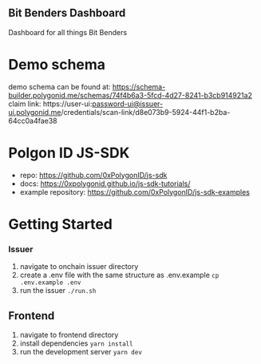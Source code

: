 ## Bit Benders Dashboard
Dashboard for all things Bit Benders

# Demo schema 
demo schema can be found at: https://schema-builder.polygonid.me/schemas/74f4b6a3-5fcd-4d27-8241-b3cb914921a2
claim link: https://user-ui:password-ui@issuer-ui.polygonid.me/credentials/scan-link/d8e073b9-5924-44f1-b2ba-64cc0a4fae38

# Polgon ID JS-SDK
- repo: https://github.com/0xPolygonID/js-sdk
- docs: https://0xpolygonid.github.io/js-sdk-tutorials/
- example repository: https://github.com/0xPolygonID/js-sdk-examples

# Getting Started 

### Issuer
1. navigate to onchain issuer directory 
2. create a .env file with the same structure as .env.example ```cp .env.example .env```
3. run the issuer ```./run.sh```

## Frontend
1. navigate to frontend directory
2. install dependencies ```yarn install```
3. run the development server ```yarn dev```


